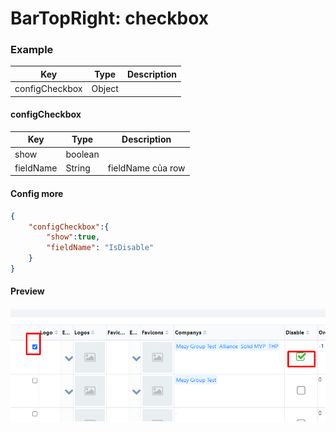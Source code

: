 # BarTopRight: checkbox

### Example
| Key             | Type       | Description |
| ------          | ---------- | ----------- |
| configCheckbox  | Object     |             |

#### configCheckbox
| Key             | Type       | Description |
| ------          | ---------- | ----------- |
| show            | boolean    |             |
| fieldName       | String     | fieldName của row |


#### Config more
```json
{
	"configCheckbox":{
		"show":true,
		"fieldName": "IsDisable"
	}
}
```

#### Preview
![](../../../.gitbook/assets/barTopRight_checkbox.png)
